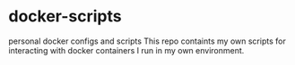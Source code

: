 # docker-scripts
personal docker configs and scripts
This repo containts my own scripts for interacting with docker containers I run in my own environment.


